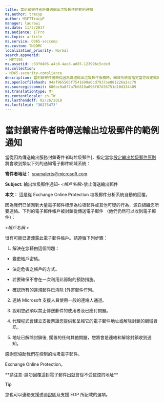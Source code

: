 ```yaml
---
title: 當封鎖寄件者時傳送輸出垃圾郵件的範例通知
ms.author: tracyp
author: MSFTTracyP
manager: laurawi
ms.date: 11/2/2017
ms.audience: ITPro
ms.topic: article
ms.service: O365-seccomp
ms.custom: TN2DMC
localization_priority: Normal
search.appverid:
- MET150
ms.assetid: c33fd406-a4c8-4ac8-ad85-123996c5cded
ms.collection:
- M365-security-compliance
description: 當封鎖寄件者時從因為傳送輸出垃圾郵件服務時，網域系統會指定當您設定輸出垃圾郵件原則將會收到類似下列的通知電子郵件：
ms.openlocfilehash: 94af965505f7541600a6cd7937ae881226a2ac79
ms.sourcegitcommit: 686bc9a8f7a7b6810a096f07d36751d10d334409
ms.translationtype: MT
ms.contentlocale: zh-TW
ms.lasthandoff: 02/26/2019
ms.locfileid: "30275473"
---
```

# <a name="sample-notification-when-a-sender-is-blocked-sending-outbound-spam"></a>當封鎖寄件者時傳送輸出垃圾郵件的範例通知

當從因為傳送輸出服務封鎖寄件者時垃圾郵件]，指定當您[設定輸出垃圾郵件原則](configure-the-outbound-spam-policy.md)將會收到類似下列的通知電子郵件網域系統： 
  
 **寄件者地址：** spamalerts@microsoft.com 
  
 **Subject:** 輸出垃圾郵件通知- \<*帳戶名稱*\>禁止傳送輸出郵件     
  
 **本文：** 這是從 Exchange Online Protection 垃圾郵件分析系統自動的回覆。 
  
因為我們已偵測到大量電子郵件標示為垃圾郵件或其他可疑的行為，源自組織您所要連絡。下列的電子郵件帳戶被封鎖從傳送電子郵件 （他們仍然可以收到電子郵件）：
  
\<*帳戶名稱*  \> 
  
很有可能已遭洩露此電子郵件帳戶。請遵循下列步驟：
  
1. 解決在您藉由這個問題：
    
  - 變更帳戶密碼。
    
  - 決定危害之帳戶的方式。
    
  - 若要確保不會在一次利用此弱點的預防措施。
    
  - 確認所有的違規郵件已清除 [外寄郵件佇列。
    
2. 連絡 Microsoft 支援人員使用一般的連絡人通道。
    
3. 說明您必須以禁止傳送郵件的使用者及已應付問題。
    
4. 代理程式會建立支援票證您提供和呈報它的電子郵件地址或解除封鎖的網域資訊。
    
5. 地址已解除封鎖後, 擱置的任何其他問題，您將會是連絡和解除封鎖收到通知。
    
感謝您協助我們在控制的垃圾電子郵件。
  
Exchange Online Protection。
  
\*\*請注意-請勿回覆這封電子郵件出就會從不受監控的地址\*\*
  
> [!TIP]
> 您也可以連絡支援透過[說明](eop/help-and-support-for-eop.md)及支援 EOP 所記載的選項。 
  


